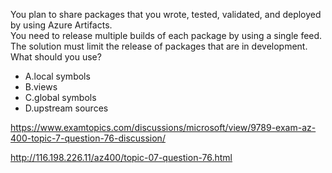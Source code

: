 You plan to share packages that you wrote, tested, validated, and deployed by using Azure Artifacts.<br/>You need to release multiple builds of each package by using a single feed. The solution must limit the release of packages that are in development.<br/>What should you use?<br/><ul><li class="multi-choice-item"><span class="multi-choice-letter" data-choice-letter="A">A.</span>local symbols</li><li class="multi-choice-item"><span class="multi-choice-letter" data-choice-letter="B">B.</span>views</li><li class="multi-choice-item"><span class="multi-choice-letter" data-choice-letter="C">C.</span>global symbols</li><li class="multi-choice-item correct-hidden"><span class="multi-choice-letter" data-choice-letter="D">D.</span>upstream sources</li></ul><p><a href="https://www.examtopics.com/discussions/microsoft/view/9789-exam-az-400-topic-7-question-76-discussion/">https://www.examtopics.com/discussions/microsoft/view/9789-exam-az-400-topic-7-question-76-discussion/</a></p><p><a href="http://116.198.226.11/az400/topic-07-question-76.html">http://116.198.226.11/az400/topic-07-question-76.html</a></p><script src="https://giscus.app/client.js"                    data-repo="azsamples/az204"                    data-repo-id="R_kgDOMRXzDQ"                    data-category="General"                    data-category-id="DIC_kwDOMRXzDc4Cgi27"                    data-mapping="pathname"                    data-strict="0"                    data-reactions-enabled="0"                    data-emit-metadata="0"                    data-input-position="bottom"                    data-theme="preferred_color_scheme"                    data-lang="en"                    crossorigin="anonymous"                    async>                    </script>